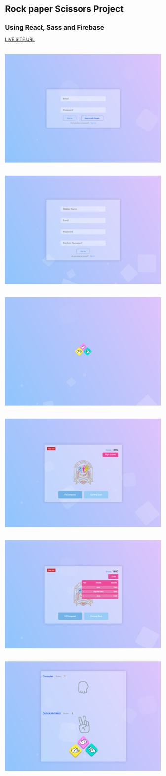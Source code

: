 # Rock paper Scissors Project

## Using React, Sass and Firebase

[LIVE SITE URL](https://rock-paper-scissors-dova.web.app/)

#

![](images/signIn.png)

#

![](images/signUp.png)

#

![](images/animation.png)

#

![](images/menu.png)

#

![](images/openScores.png)

#

![](images/Game.png)
